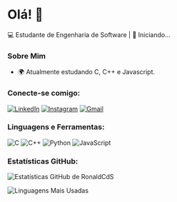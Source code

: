 # Olá! 👋 

💻 Estudante de Engenharia de Software |  🚀 Iniciando...

### Sobre Mim
- 🌍 Atualmente estudando C, C++ e Javascript.

### Conecte-se comigo:
[![LinkedIn](https://img.shields.io/badge/LinkedIn-000000?style=for-the-badge&logo=linkedin&logoColor=blue)](https://www.linkedin.com/in/ronald-carvalho-856969278/)
[![Instagram](https://img.shields.io/badge/Instagram-000000?style=for-the-badge&logo=instagram&logoColor=purple)](https://www.instagram.com/ronaldcds_/)
[![Gmail](https://img.shields.io/badge/Gmail-000000?style=for-the-badge&logo=gmail&logoColor=red)](mailto:ronaldcds456@gmail.com)


### Linguagens e Ferramentas:

![C](https://img.shields.io/badge/-C-000000?style=flat-square&logo=c)
![C++](https://img.shields.io/badge/-C%2B%2B-000000?style=flat-square&logo=c%2B%2B)
![Python](https://img.shields.io/badge/-Python-000000?style=flat-square&logo=python)
![JavaScript](https://img.shields.io/badge/-JavaScript-000000?style=flat-square&logo=javascript)

### Estatísticas GitHub:

![Estatísticas GitHub de RonaldCdS](https://github-readme-stats.vercel.app/api?username=RonaldCdS&show_icons=true&theme=dark)

![Linguagens Mais Usadas](https://github-readme-stats.vercel.app/api/top-langs/?username=RonaldCdS&layout=compact&theme=dark)
